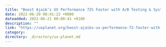 ```yaml
---
title: "Boost Ajaib’s UX Performance 72% Faster with A/B Testing & System Usability Scale (SUS) Scoring"
date: 2022-06-20 08:41:22 +0000
dateadded: 2022-06-21 00:00:41 +0100
description: ""
link: "https://uxplanet.org/boost-ajaibs-ux-performance-72-faster-with-a-b-testing-system-usability-scale-sus-scoring-f708272deff7?source=rss----819cc2aaeee0---4"
category:
directory: _directory/ux-planet.md
---
```

